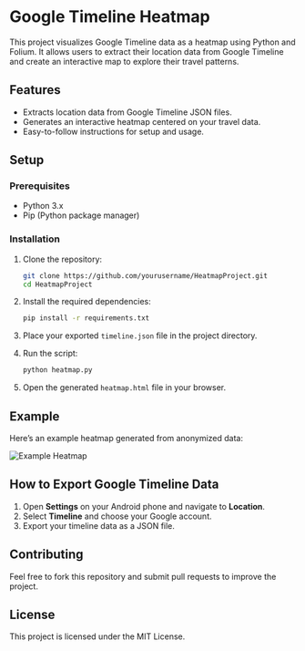 # Google Timeline Heatmap

This project visualizes Google Timeline data as a heatmap using Python and Folium. It allows users to extract their location data from Google Timeline and create an interactive map to explore their travel patterns.

## Features
- Extracts location data from Google Timeline JSON files.
- Generates an interactive heatmap centered on your travel data.
- Easy-to-follow instructions for setup and usage.

## Setup

### Prerequisites
- Python 3.x
- Pip (Python package manager)

### Installation
1. Clone the repository:
    ```bash
    git clone https://github.com/yourusername/HeatmapProject.git
    cd HeatmapProject
    ```

2. Install the required dependencies:
    ```bash
    pip install -r requirements.txt
    ```

3. Place your exported `timeline.json` file in the project directory.

4. Run the script:
    ```bash
    python heatmap.py
    ```

5. Open the generated `heatmap.html` file in your browser.

## Example
Here’s an example heatmap generated from anonymized data:

![Example Heatmap](heatmap.png)

## How to Export Google Timeline Data
1. Open **Settings** on your Android phone and navigate to **Location**.
2. Select **Timeline** and choose your Google account.
3. Export your timeline data as a JSON file.

## Contributing
Feel free to fork this repository and submit pull requests to improve the project.

## License
This project is licensed under the MIT License.
